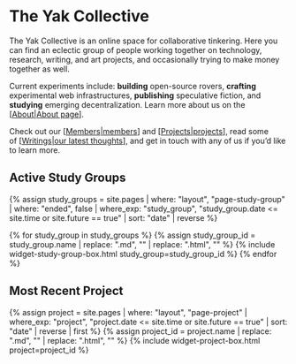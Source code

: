 # The Yak Collective
The Yak Collective is an online space for collaborative tinkering. Here you can find an eclectic group of people working together on technology, research, writing, and art projects, and occasionally trying to make money together as well.

Current experiments include: **building** open-source rovers, **crafting** experimental web infrastructures, **publishing** speculative fiction, and **studying** emerging decentralization. Learn more about us on the [[About|About page]].

Check out our [[Members|members]] and [[Projects|projects]], read some of [[Writings|our latest thoughts]], and get in touch with any of us if you’d like to learn more.

## Active Study Groups
{% assign study_groups = site.pages | where: "layout", "page-study-group"
                                    | where: "ended", false
                                    | where_exp: "study_group", "study_group.date <= site.time or site.future == true"
                                    | sort: "date"
                                    | reverse %}

{% for study_group in study_groups %}
    {% assign study_group_id = study_group.name | replace: ".md", "" | replace: ".html", "" %}
    {% include widget-study-group-box.html study_group=study_group_id %}
{% endfor %}

## Most Recent Project
{% assign project = site.pages | where: "layout", "page-project"
                               | where_exp: "project", "project.date <= site.time or site.future == true"
                               | sort: "date"
                               | reverse
                               | first %}
{% assign project_id = project.name | replace: ".md", "" | replace: ".html", "" %}
{% include widget-project-box.html project=project_id %}

[//begin]: # "Autogenerated link references for markdown compatibility"
[About|About page]: About.md "About the Yak Collective"
[Members|members]: Members.md "Yak Collective Members"
[Projects|projects]: Projects.md "Yak Collective Projects"
[Writings|our latest thoughts]: Writings.md "The Yak Collective's Writings"
[//end]: # "Autogenerated link references"
